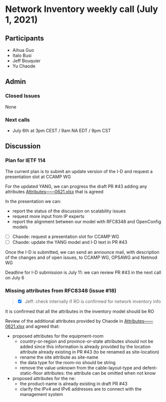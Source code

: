 # Network Inventory weekly call (July 1, 2021)

## Participants

- Aihua Guo
- Italo Busi
- Jeff Bouquier
- Yu Chaode

## Admin

### Closed Issues

None

### Next calls

- July 6th at 3pm CEST / 9am NA EDT / 9pm CST

## Discussion

### Plan for IETF 114

The current plan is to submit an update version of the I-D and request a presentation slot at CCAMP WG

For the updated YANG, we can progress the draft PR #43 adding any attributes [Attributes——0621.xlsx](https://github.com/italobusi/ietf-network-inventory/files/9041401/Attributes.0621.xlsx) that is agreed

In the presentation we can:
- report the status of the discussion on scalability issues
- request more input from IP experts
- report the alignment between our model with RFC8348 and OpenConfig models

- [ ] Chaode: request a presentation slot for CCAMP WG
- [ ] Chaode: update the YANG model and I-D text in PR #43

Once the I-D is submitted, we can send an announce mail, with description of the changes and of open issues, to CCAMP WG, OPSAWG and Netmod WG

Deadline for I-D submission is July 11: we can review PR #43 in the next call on July 6

### Missing attributes from RFC8348 (issue #18)

> - [x] Jeff: check internally if RO is confirmed for network inventory info

It is confirmed that all the attributes in the inventory model should be RO

Review of the additional attributes provided by Chaode in [Attributes——0621.xlsx](https://github.com/italobusi/ietf-network-inventory/files/9041401/Attributes.0621.xlsx) and agreed that:
- proposed attributes for the equipment-room
  - country-or-region and province-or-state attributes should not be added since this information is already provided by the location attribute already existing in PR #43 (to be renamed as site-location)
  - rename the site attribute as site-name
  - the data type for the room-no should be string
  - remove the value unknown from the cable-layout-type and defent-static-floor attributes: the attribute can be omitted when not know
- proposed attributes for the ne:
  - the product-name is already existing in draft PR #43
  - clarify the IPv4 and IPv6 addresses are to connect with the management system

